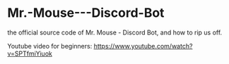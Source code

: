 # Mr.-Mouse---Discord-Bot
the official source code of Mr. Mouse - Discord Bot, and how to rip us off.

Youtube video for beginners: https://www.youtube.com/watch?v=SPTfmiYiuok
